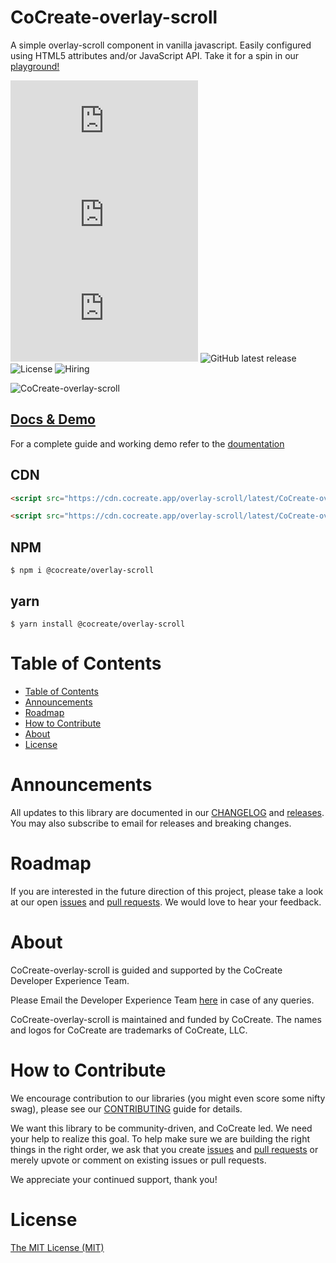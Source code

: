 # CoCreate-overlay-scroll

A simple overlay-scroll component in vanilla javascript. Easily configured using HTML5 attributes and/or JavaScript API. Take it for a spin in our [playground!](https://cocreate.app/docs/overlay-scroll)

![minified](https://img.badgesize.io/https://cdn.cocreate.app/overlay-scroll/latest/CoCreate-overlay-scroll.min.js?style=flat-square&label=minified&color=orange)
![gzip](https://img.badgesize.io/https://cdn.cocreate.app/overlay-scroll/latest/CoCreate-overlay-scroll.min.js?compression=gzip&style=flat-square&label=gzip&color=yellow)
![brotli](https://img.badgesize.io/https://cdn.cocreate.app/overlay-scroll/latest/CoCreate-overlay-scroll.min.js?compression=brotli&style=flat-square&label=brotli)
![GitHub latest release](https://img.shields.io/github/v/release/CoCreate-app/CoCreate-overlay-scroll?style=flat-square)
![License](https://img.shields.io/github/license/CoCreate-app/CoCreate-overlay-scroll?style=flat-square)
![Hiring](https://img.shields.io/static/v1?style=flat-square&label=&message=Hiring&color=blueviolet)

![CoCreate-overlay-scroll](https://cdn.cocreate.app/docs/CoCreate-overlay-scroll.gif)

## [Docs & Demo](https://cocreate.app/docs/overlay-scroll)

For a complete guide and working demo refer to the [doumentation](https://cocreate.app/docs/overlay-scroll)

## CDN

```html
<script src="https://cdn.cocreate.app/overlay-scroll/latest/CoCreate-overlay-scroll.min.js"></script>
```

```html
<script src="https://cdn.cocreate.app/overlay-scroll/latest/CoCreate-overlay-scroll.min.css"></script>
```

## NPM

```shell
$ npm i @cocreate/overlay-scroll
```

## yarn

```shell
$ yarn install @cocreate/overlay-scroll
```

# Table of Contents

- [Table of Contents](#table-of-contents)
- [Announcements](#announcements)
- [Roadmap](#roadmap)
- [How to Contribute](#how-to-contribute)
- [About](#about)
- [License](#license)

<a name="announcements"></a>

# Announcements

All updates to this library are documented in our [CHANGELOG](https://github.com/CoCreate-app/CoCreate-overlay-scroll/blob/master/CHANGELOG.md) and [releases](https://github.com/CoCreate-app/CoCreate-overlay-scroll/releases). You may also subscribe to email for releases and breaking changes.

<a name="roadmap"></a>

# Roadmap

If you are interested in the future direction of this project, please take a look at our open [issues](https://github.com/CoCreate-app/CoCreate-overlay-scroll/issues) and [pull requests](https://github.com/CoCreate-app/CoCreate-overlay-scroll/pulls). We would love to hear your feedback.

<a name="about"></a>

# About

CoCreate-overlay-scroll is guided and supported by the CoCreate Developer Experience Team.

Please Email the Developer Experience Team [here](mailto:develop@cocreate.app) in case of any queries.

CoCreate-overlay-scroll is maintained and funded by CoCreate. The names and logos for CoCreate are trademarks of CoCreate, LLC.

<a name="contribute"></a>

# How to Contribute

We encourage contribution to our libraries (you might even score some nifty swag), please see our [CONTRIBUTING](https://github.com/CoCreate-app/CoCreate-overlay-scroll/blob/master/CONTRIBUTING.md) guide for details.

We want this library to be community-driven, and CoCreate led. We need your help to realize this goal. To help make sure we are building the right things in the right order, we ask that you create [issues](https://github.com/CoCreate-app/CoCreate-overlay-scroll/issues) and [pull requests](https://github.com/CoCreate-app/CoCreate-overlay-scroll/pulls) or merely upvote or comment on existing issues or pull requests.

We appreciate your continued support, thank you!


# License

[The MIT License (MIT)](https://github.com/CoCreate-app/CoCreate-overlay-scroll/blob/master/LICENSE)
